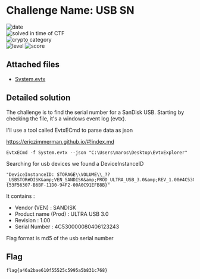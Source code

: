 
# Challenge Name: USB SN


![date](https://img.shields.io/badge/date-06.03.2021-brightgreen.svg)  
![solved in time of CTF](https://img.shields.io/badge/solved-in%20time%20of%20CTF-brightgreen.svg)   
![crypto category](https://img.shields.io/badge/category-Forensics-blueviolet.svg)   
![level](https://img.shields.io/badge/level-Medium-blue.svg)
![score](https://img.shields.io/badge/score-100-blue.svg)


## Attached files

- [System.evtx](System.evtx)

## Detailed solution

The challenge is to find the serial number for a SanDisk USB. Starting by checking the file, it's a windows event log (evtx).  

I'll use a tool called EvtxECmd to parse data as json 

https://ericzimmerman.github.io/#!index.md 

```
EvtxECmd -f System.evtx --json "C:\Users\maros\Desktop\EvtxExplorer"
``` 
  
Searching for usb devices we found a DeviceInstanceID  

```
"DeviceInstanceID: STORAGE\\VOLUME\\_??_USBSTOR#DISK&amp;VEN_SANDISK&amp;PROD_ULTRA_USB_3.0&amp;REV_1.00#4C530000080406123243&amp;0#{53F56307-B6BF-11D0-94F2-00A0C91EFB8B}"
```  

It contains :
- Vendor (VEN) : SANDISK
- Product name (Prod) : ULTRA USB 3.0
- Revision : 1.00
- Serial Number : 4C530000080406123243

Flag format is md5 of the usb serial number  

## Flag

```
flag{a46a2bae610f55525c5995a5b831c768}
```
